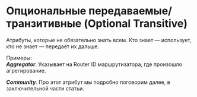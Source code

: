 # Опциональные передаваемые/транзитивные (Optional Transitive)

Атрибуты, которые не обязательно знать всем. Кто знает — использует, кто не знает — передаёт их дальше.  

Примеры:  
_**Aggregator**_. Указывает на Router ID маршрутизатора, где произошло агрегирование.  

_**Community**_. Про этот атрибут мы подробно поговорим далее, в заключительной части статьи.  
